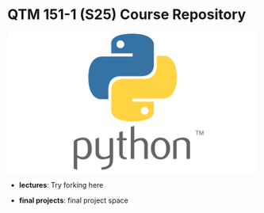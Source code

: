 # QTM 151-1 (S25) Course Repository
![Python-Logo](Python-logo-1024x576.png)

- **lectures**: Try forking here

- **final projects**: final project space
